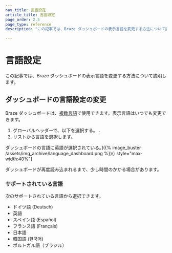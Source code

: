 ```yaml
---
nav_title: 言語設定
article_title: 言語設定
page_order: 2.5
page_type: reference
description: "この記事では、Braze ダッシュボードの表示言語を変更する方法について説明します。"

---
```


# 言語設定

この記事では、Braze ダッシュボードの表示言語を変更する方法について説明します。

## ダッシュボードの言語設定の変更

Braze ダッシュボードは、[複数言語](#supported-languages)で使用できます。表示言語はいつでも変更できます。

1. グローバルヘッダーで、以下を選択する。 <i class="fa-solid fa-globe" aria-label="言語を選択する"></i>.
2. リストから言語を選択します。

ダッシュボードの言語に英語が選択されている。]({% image_buster /assets/img_archive/language_dashboard.png %}){: style="max-width:40%"}

ダッシュボードが再度読み込まれるまで、少し時間のかかる場合があります。

### サポートされている言語

次のサポートされている言語から選択できます。

- ドイツ語 (Deutsch)
- 英語
- スペイン語 (Español)
- フランス語 (Français)
- 日本語
- 韓国語 (한국어)
- ポルトガル語（ブラジル）

<!--
Note: This content is pending development

## Change your notification language settings

You can also choose to change your notification language. This is set separately from the dashboard language and will be used for email and other communications from Braze.

### Company administrators

Administrators can set the default language for communications to all users in their company:

1. Go to **Settings** > **Company Settings**.
2. For **Notification Language**, select a language.
3. Click **Save Changes**.

### Limited users

If you have limited permissions, your notification language is set to the default for your company. You can change this to set a different language than the one set by your administrator. This will affect any communications from Braze to you.

1. Select your profile and click **Manage your account**.
2. In the **Account Profile** section, select your **Notification Language**.
3. Click **Save Changes**.

-->

